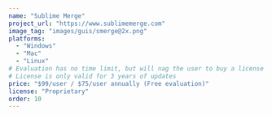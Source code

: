 ```yaml
---
name: "Sublime Merge"
project_url: "https://www.sublimemerge.com"
image_tag: "images/guis/smerge@2x.png"
platforms:
  - "Windows"
  - "Mac"
  - "Linux"
# Evaluation has no time limit, but will nag the user to buy a license
# License is only valid for 3 years of updates
price: "$99/user / $75/user annually (Free evaluation)"
license: "Proprietary"
order: 10
---
```


